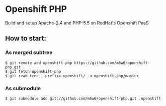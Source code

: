 # Openshift PHP

Build and setup Apache-2.4 and PHP-5.5 on RedHat's Openshift PaaS

## How to start:

### As merged subtree

```
$ git remote add openshift-php https://github.com/m6w6/openshift-php.git
$ git fetch openshift-php
$ git read-tree --prefix=.openshift/ -u openshift-php/master
```

### As submodule

```
$ git submodule add git://github.com/m6w6/openshift-php.git .openshift
```


